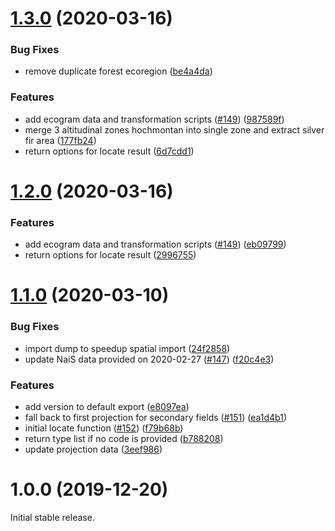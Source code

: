 # [1.3.0](https://github.com/geops/tree-lib/compare/v1.2.0...v1.3.0) (2020-03-16)


### Bug Fixes

* remove duplicate forest ecoregion ([be4a4da](https://github.com/geops/tree-lib/commit/be4a4da94b6818a83bcdb894d2c1ddb65d37f9dd))


### Features

* add ecogram data and transformation scripts ([#149](https://github.com/geops/tree-lib/issues/149)) ([987589f](https://github.com/geops/tree-lib/commit/987589f16f886689edd8fedc2225c43506829b02))
* merge 3 altitudinal zones hochmontan into single zone and extract silver fir area ([177fb24](https://github.com/geops/tree-lib/commit/177fb24f5ac2bfa6095eda5427efc59202613847))
* return options for locate result ([6d7cdd1](https://github.com/geops/tree-lib/commit/6d7cdd1f8f3c9de95526a612b0b3f0343f985d14))

# [1.2.0](https://github.com/geops/tree-lib/compare/v1.1.0...v1.2.0) (2020-03-16)


### Features

* add ecogram data and transformation scripts ([#149](https://github.com/geops/tree-lib/issues/149)) ([eb09799](https://github.com/geops/tree-lib/commit/eb09799e42c07b8f96c299b879b6b745f5a92809))
* return options for locate result ([2996755](https://github.com/geops/tree-lib/commit/2996755af15b00c01c6505f587ef1d61b05c21f6))

# [1.1.0](https://github.com/geops/tree-lib/compare/v1.0.0...v1.1.0) (2020-03-10)


### Bug Fixes

* import dump to speedup spatial import ([24f2858](https://github.com/geops/tree-lib/commit/24f2858f4f8e92195989413b898563b03a6c400e))
* update NaiS data provided on 2020-02-27 ([#147](https://github.com/geops/tree-lib/issues/147)) ([f20c4e3](https://github.com/geops/tree-lib/commit/f20c4e38ba4968867701f7d18b5ba53c7956ed3a))


### Features

* add version to default export ([e8097ea](https://github.com/geops/tree-lib/commit/e8097ea1593e08f265907f7d160da24cc01a8218))
* fall back to first projection for secondary fields ([#151](https://github.com/geops/tree-lib/issues/151)) ([ea1d4b1](https://github.com/geops/tree-lib/commit/ea1d4b16a9808ff146a43d88b6a093561465ec7c))
* initial locate function ([#152](https://github.com/geops/tree-lib/issues/152)) ([f79b68b](https://github.com/geops/tree-lib/commit/f79b68bbf6b13db798ce831bf3489e934abbd665))
* return type list if no code is provided ([b788208](https://github.com/geops/tree-lib/commit/b7882080ccd572dba7563d880e4b7c75ebf1d9cc))
* update projection data ([3eef986](https://github.com/geops/tree-lib/commit/3eef98603c48144ccfdc17d64f7983f625d93120))

# 1.0.0 (2019-12-20)

Initial stable release.
